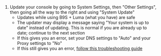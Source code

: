 1. Update your console by going to System Settings, then "Other Settings", then going all the way to the right and using "System Update"
    + Updates while using B9S + Luma (what you have) are safe
    + The updater may display a message saying "Your system is up to date" instead of updating. This is normal if you are already up to date; continue to the next section
    + If this gives you an error, set your DNS settings to "Auto" and your Proxy settings to "No"
    + If this still gives you an error, [follow this troubleshooting guide](troubleshooting-finalizing-setup.html)
